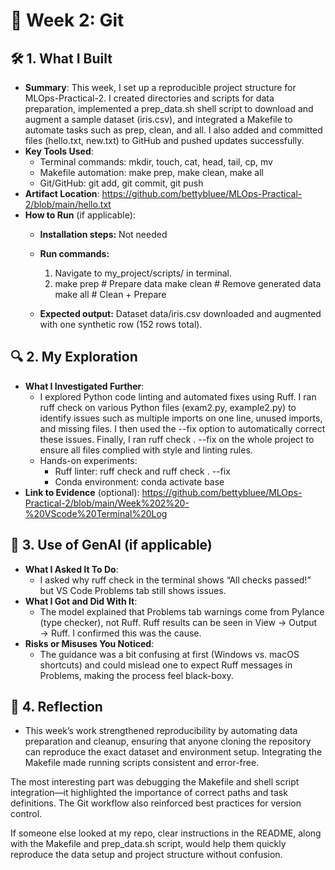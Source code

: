 # 📅 Week 2: Git

## 🛠️ 1. What I Built
- **Summary**: This week, I set up a reproducible project structure for MLOps-Practical-2. I created directories and scripts for data preparation, implemented a prep_data.sh shell script to download and augment a sample dataset (iris.csv), and integrated a Makefile to automate tasks such as prep, clean, and all. I also added and committed files (hello.txt, new.txt) to GitHub and pushed updates successfully.
- **Key Tools Used**:
  - Terminal commands: mkdir, touch, cat, head, tail, cp, mv
  - Makefile automation: make prep, make clean, make all
  - Git/GitHub: git add, git commit, git push
- **Artifact Location**: https://github.com/bettybluee/MLOps-Practical-2/blob/main/hello.txt
- **How to Run** (if applicable):
  - **Installation steps:** Not needed
  - **Run commands:** 
      1. Navigate to my_project/scripts/ in terminal.
      2. make prep      # Prepare data
         make clean     # Remove generated data
         make all       # Clean + Prepare

  - **Expected output:** Dataset data/iris.csv downloaded and augmented with one synthetic row (152 rows total).

## 🔍 2. My Exploration
- **What I Investigated Further**:
  - I explored Python code linting and automated fixes using Ruff. I ran ruff check on various Python files (exam2.py, example2.py) to identify issues such as multiple imports on one line, unused imports, and missing files. I then used the --fix option to automatically correct these issues. Finally, I ran ruff check . --fix on the whole project to ensure all files complied with style and linting rules.
  - Hands-on experiments:
    - Ruff linter: ruff check <file> and ruff check . --fix
    - Conda environment: conda activate base
- **Link to Evidence** (optional): https://github.com/bettybluee/MLOps-Practical-2/blob/main/Week%202%20-%20VScode%20Terminal%20Log
  
## 🤖 3. Use of GenAI (if applicable)
- **What I Asked It To Do**:
  - I asked why ruff check in the terminal shows “All checks passed!” but VS Code Problems tab still shows issues.
- **What I Got and Did With It**:
  - The model explained that Problems tab warnings come from Pylance (type checker), not Ruff. Ruff results can be seen in View → Output → Ruff. I confirmed this was the cause.
- **Risks or Misuses You Noticed**:
  - The guidance was a bit confusing at first (Windows vs. macOS shortcuts) and could mislead one to expect Ruff messages in Problems, making the process feel black-boxy.

## 💬 4. Reflection
- This week’s work strengthened reproducibility by automating data preparation and cleanup, ensuring that anyone cloning the repository can reproduce the exact dataset and environment setup. Integrating the Makefile made running scripts consistent and error-free.

The most interesting part was debugging the Makefile and shell script integration—it highlighted the importance of correct paths and task definitions. The Git workflow also reinforced best practices for version control.

If someone else looked at my repo, clear instructions in the README, along with the Makefile and prep_data.sh script, would help them quickly reproduce the data setup and project structure without confusion.
